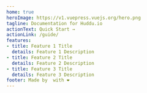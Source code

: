 ```yaml
---
home: true
heroImage: https://v1.vuepress.vuejs.org/hero.png
tagline: Documentation for Huddu.io
actionText: Quick Start →
actionLink: /guide/
features:
- title: Feature 1 Title
  details: Feature 1 Description
- title: Feature 2 Title
  details: Feature 2 Description
- title: Feature 3 Title
  details: Feature 3 Description
footer: Made by  with ❤️
---
```

